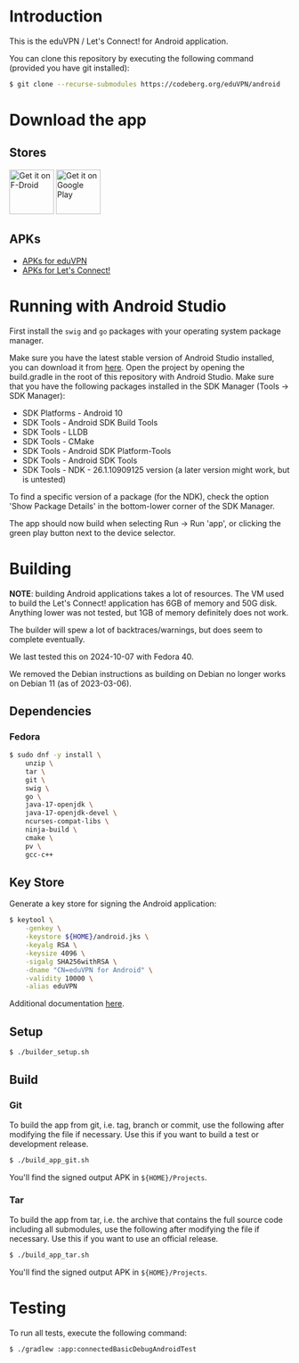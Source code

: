 # Introduction

This is the eduVPN / Let's Connect! for Android application.

You can clone this repository by executing the following command (provided you have git installed):
    
```bash
$ git clone --recurse-submodules https://codeberg.org/eduVPN/android
```

# Download the app

## Stores

[<img src="https://fdroid.gitlab.io/artwork/badge/get-it-on.png"
     alt="Get it on F-Droid"
     height="80">](https://f-droid.org/packages/nl.eduvpn.app/)
[<img src="https://play.google.com/intl/en_us/badges/static/images/badges/en_badge_web_generic.png"
     alt="Get it on Google Play"
     height="80">](https://play.google.com/store/apps/details?id=nl.eduvpn.app)

## APKs

* [APKs for eduVPN](https://app.eduvpn.org/#android)
* [APKs for Let's Connect!](https://app.letsconnect-vpn.org/#android)

# Running with Android Studio

First install the `swig` and `go` packages with your operating system package manager.

Make sure you have the latest stable version of Android Studio installed, you can download it from [here](https://developer.android.com/studio).
Open the project by opening the build.gradle in the root of this repository with Android Studio.
Make sure that you have the following packages installed in the SDK Manager (Tools -> SDK Manager):
* SDK Platforms - Android 10
* SDK Tools - Android SDK Build Tools
* SDK Tools - LLDB
* SDK Tools - CMake
* SDK Tools - Android SDK Platform-Tools
* SDK Tools - Android SDK Tools
* SDK Tools - NDK - 26.1.10909125 version (a later version might work, but is untested)

To find a specific version of a package (for the NDK), check the option 'Show Package Details'
in the bottom-lower corner of the SDK Manager.

The app should now build when selecting Run -> Run 'app', or clicking the green play button next
to the device selector.

# Building

**NOTE**: building Android applications takes a lot of resources. The VM used
to build the Let's Connect! application has 6GB of memory and 50G disk. 
Anything lower was not tested, but 1GB of memory definitely does not work.

The builder will spew a lot of backtraces/warnings, but does seem to complete 
eventually.

We last tested this on 2024-10-07 with Fedora 40.

We removed the Debian instructions as building on Debian no longer works on 
Debian 11 (as of 2023-03-06).

## Dependencies

### Fedora

```bash
$ sudo dnf -y install \
    unzip \
    tar \
    git \
    swig \
    go \
    java-17-openjdk \
    java-17-openjdk-devel \
    ncurses-compat-libs \
    ninja-build \
    cmake \
    pv \
    gcc-c++
```

## Key Store

Generate a key store for signing the Android application:

```bash
$ keytool \
    -genkey \
    -keystore ${HOME}/android.jks \
    -keyalg RSA \
    -keysize 4096 \
    -sigalg SHA256withRSA \
    -dname "CN=eduVPN for Android" \
    -validity 10000 \
    -alias eduVPN
```

Additional documentation 
[here](https://developer.android.com/studio/publish/app-signing#signing-manually).

## Setup

```bash
$ ./builder_setup.sh
```

## Build

### Git

To build the app from git, i.e. tag, branch or commit, use the following after 
modifying the file if necessary. Use this if you want to build a test or 
development release.

```bash
$ ./build_app_git.sh
```

You'll find the signed output APK in `${HOME}/Projects`.

### Tar

To build the app from tar, i.e. the archive that contains the full source code
including all submodules, use the following after modifying the file if 
necessary. Use this if you want to use an official release.

```bash
$ ./build_app_tar.sh
```

You'll find the signed output APK in `${HOME}/Projects`.

# Testing

To run all tests, execute the following command:

```bash
$ ./gradlew :app:connectedBasicDebugAndroidTest
```
